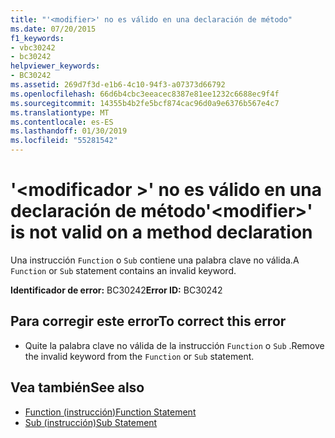 ```yaml
---
title: "'<modifier>' no es válido en una declaración de método"
ms.date: 07/20/2015
f1_keywords:
- vbc30242
- bc30242
helpviewer_keywords:
- BC30242
ms.assetid: 269d7f3d-e1b6-4c10-94f3-a07373d66792
ms.openlocfilehash: 66d6b4cbc3eeacec8387e81ee1232c6688ec9f4f
ms.sourcegitcommit: 14355b4b2fe5bcf874cac96d0a9e6376b567e4c7
ms.translationtype: MT
ms.contentlocale: es-ES
ms.lasthandoff: 01/30/2019
ms.locfileid: "55281542"
---
```

# <a name="modifier-is-not-valid-on-a-method-declaration"></a><span data-ttu-id="05527-102">'\<modificador >' no es válido en una declaración de método</span><span class="sxs-lookup"><span data-stu-id="05527-102">'\<modifier>' is not valid on a method declaration</span></span>
<span data-ttu-id="05527-103">Una instrucción `Function` o `Sub` contiene una palabra clave no válida.</span><span class="sxs-lookup"><span data-stu-id="05527-103">A `Function` or `Sub` statement contains an invalid keyword.</span></span>  
  
 <span data-ttu-id="05527-104">**Identificador de error:** BC30242</span><span class="sxs-lookup"><span data-stu-id="05527-104">**Error ID:** BC30242</span></span>  
  
## <a name="to-correct-this-error"></a><span data-ttu-id="05527-105">Para corregir este error</span><span class="sxs-lookup"><span data-stu-id="05527-105">To correct this error</span></span>  
  
-   <span data-ttu-id="05527-106">Quite la palabra clave no válida de la instrucción `Function` o `Sub` .</span><span class="sxs-lookup"><span data-stu-id="05527-106">Remove the invalid keyword from the `Function` or `Sub` statement.</span></span>  
  
## <a name="see-also"></a><span data-ttu-id="05527-107">Vea también</span><span class="sxs-lookup"><span data-stu-id="05527-107">See also</span></span>
- [<span data-ttu-id="05527-108">Function (instrucción)</span><span class="sxs-lookup"><span data-stu-id="05527-108">Function Statement</span></span>](../../visual-basic/language-reference/statements/function-statement.md)
- [<span data-ttu-id="05527-109">Sub (instrucción)</span><span class="sxs-lookup"><span data-stu-id="05527-109">Sub Statement</span></span>](../../visual-basic/language-reference/statements/sub-statement.md)

